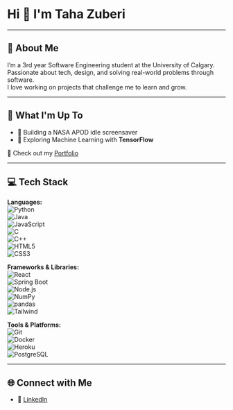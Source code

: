 # Hi 👋 I'm Taha Zuberi  

---

## 🌟 About Me  
I’m a 3rd year Software Engineering student at the University of Calgary.  
Passionate about tech, design, and solving real-world problems through software.  
I love working on projects that challenge me to learn and grow.  

---

## 🚀 What I'm Up To  
- 🔧 Building a NASA APOD idle screensaver  
- 🤖 Exploring Machine Learning with **TensorFlow**  

📂 Check out my [Portfolio](https://tahazuberi.vercel.app)  

---

## 💻 Tech Stack  

**Languages:**  
![Python](https://img.shields.io/badge/-Python-3776AB?style=flat&logo=python&logoColor=white)  
![Java](https://img.shields.io/badge/-Java-007396?style=flat&logo=java&logoColor=white)  
![JavaScript](https://img.shields.io/badge/-JavaScript-F7DF1E?style=flat&logo=javascript&logoColor=black)  
![C](https://img.shields.io/badge/-C-A8B9CC?style=flat&logo=c&logoColor=black)  
![C++](https://img.shields.io/badge/-C++-00599C?style=flat&logo=c%2B%2B&logoColor=white)  
![HTML5](https://img.shields.io/badge/-HTML5-E34F26?style=flat&logo=html5&logoColor=white)  
![CSS3](https://img.shields.io/badge/-CSS3-1572B6?style=flat&logo=css3&logoColor=white)  

**Frameworks & Libraries:**  
![React](https://img.shields.io/badge/-React-61DAFB?style=flat&logo=react&logoColor=black)  
![Spring Boot](https://img.shields.io/badge/-Spring%20Boot-6DB33F?style=flat&logo=springboot&logoColor=white)  
![Node.js](https://img.shields.io/badge/-Node.js-339933?style=flat&logo=nodedotjs&logoColor=white)  
![NumPy](https://img.shields.io/badge/-NumPy-013243?style=flat&logo=numpy&logoColor=white)  
![pandas](https://img.shields.io/badge/-Pandas-150458?style=flat&logo=pandas&logoColor=white)  
![Tailwind](https://img.shields.io/badge/-TailwindCSS-38B2AC?style=flat&logo=tailwindcss&logoColor=white)  

**Tools & Platforms:**  
![Git](https://img.shields.io/badge/-Git-F05032?style=flat&logo=git&logoColor=white)  
![Docker](https://img.shields.io/badge/-Docker-2496ED?style=flat&logo=docker&logoColor=white)  
![Heroku](https://img.shields.io/badge/-Heroku-430098?style=flat&logo=heroku&logoColor=white)  
![PostgreSQL](https://img.shields.io/badge/-PostgreSQL-336791?style=flat&logo=postgresql&logoColor=white)  

---

## 🌐 Connect with Me  
- 💼 [LinkedIn](https://www.linkedin.com/in/taha-zuberi/)  


